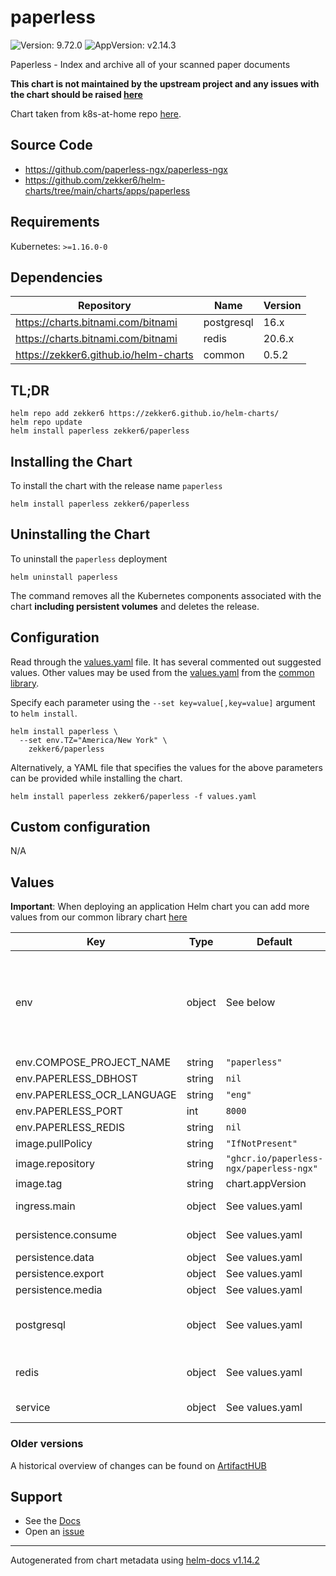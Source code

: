 # paperless

![Version: 9.72.0](https://img.shields.io/badge/Version-9.72.0-informational?style=flat-square) ![AppVersion: v2.14.3](https://img.shields.io/badge/AppVersion-v2.14.3-informational?style=flat-square)

Paperless - Index and archive all of your scanned paper documents

**This chart is not maintained by the upstream project and any issues with the chart should be raised [here](https://github.com/zekker6/helm-charts/issues/new)**

Chart taken from k8s-at-home repo [here](https://github.com/k8s-at-home/charts/tree/master/charts/stable/paperless).

## Source Code

* <https://github.com/paperless-ngx/paperless-ngx>
* <https://github.com/zekker6/helm-charts/tree/main/charts/apps/paperless>

## Requirements

Kubernetes: `>=1.16.0-0`

## Dependencies

| Repository | Name | Version |
|------------|------|---------|
| https://charts.bitnami.com/bitnami | postgresql | 16.x |
| https://charts.bitnami.com/bitnami | redis | 20.6.x |
| https://zekker6.github.io/helm-charts | common | 0.5.2 |

## TL;DR

```console
helm repo add zekker6 https://zekker6.github.io/helm-charts/
helm repo update
helm install paperless zekker6/paperless
```

## Installing the Chart

To install the chart with the release name `paperless`

```console
helm install paperless zekker6/paperless
```

## Uninstalling the Chart

To uninstall the `paperless` deployment

```console
helm uninstall paperless
```

The command removes all the Kubernetes components associated with the chart **including persistent volumes** and deletes the release.

## Configuration

Read through the [values.yaml](./values.yaml) file. It has several commented out suggested values.
Other values may be used from the [values.yaml](https://github.com/zekker6/helm-charts/blob/main/charts/library/common/values.yaml) from the [common library](https://github.com/zekker6/helm-charts/blob/main/charts/library/common).

Specify each parameter using the `--set key=value[,key=value]` argument to `helm install`.

```console
helm install paperless \
  --set env.TZ="America/New York" \
    zekker6/paperless
```

Alternatively, a YAML file that specifies the values for the above parameters can be provided while installing the chart.

```console
helm install paperless zekker6/paperless -f values.yaml
```

## Custom configuration

N/A

## Values

**Important**: When deploying an application Helm chart you can add more values from our common library chart [here](https://github.com/zekker6/helm-charts/blob/main/charts/library/common)

| Key | Type | Default | Description |
|-----|------|---------|-------------|
| env | object | See below | See the following files for additional environment variables: https://github.com/paperless-ngx/paperless-ngx/tree/main/docker/compose/ https://github.com/paperless-ngx/paperless-ngx/blob/main/paperless.conf.example |
| env.COMPOSE_PROJECT_NAME | string | `"paperless"` | Project name |
| env.PAPERLESS_DBHOST | string | `nil` | Database host to use |
| env.PAPERLESS_OCR_LANGUAGE | string | `"eng"` | OCR languages to install |
| env.PAPERLESS_PORT | int | `8000` | Port to use |
| env.PAPERLESS_REDIS | string | `nil` | Redis to use |
| image.pullPolicy | string | `"IfNotPresent"` | image pull policy |
| image.repository | string | `"ghcr.io/paperless-ngx/paperless-ngx"` | image repository |
| image.tag | string | chart.appVersion | image tag |
| ingress.main | object | See values.yaml | Enable and configure ingress settings for the chart under this key. |
| persistence.consume | object | See values.yaml | Configure volume to monitor for new documents. |
| persistence.data | object | See values.yaml | Configure persistence for data. |
| persistence.export | object | See values.yaml | Configure export volume. |
| persistence.media | object | See values.yaml | Configure persistence for media. |
| postgresql | object | See values.yaml | Enable and configure postgresql database subchart under this key.    For more options see [postgresql chart documentation](https://github.com/bitnami/charts/tree/master/bitnami/postgresql) |
| redis | object | See values.yaml | Enable and configure redis subchart under this key.    For more options see [redis chart documentation](https://github.com/bitnami/charts/tree/master/bitnami/redis) |
| service | object | See values.yaml | Configures service settings for the chart. |

### Older versions

A historical overview of changes can be found on [ArtifactHUB](https://artifacthub.io/packages/helm/zekker6/paperless?modal=changelog)

## Support

- See the [Docs](http://zekker6.github.io/helm-charts/docs/)
- Open an [issue](https://github.com/zekker6/helm-charts/issues/new)

----------------------------------------------
Autogenerated from chart metadata using [helm-docs v1.14.2](https://github.com/norwoodj/helm-docs/releases/v1.14.2)
